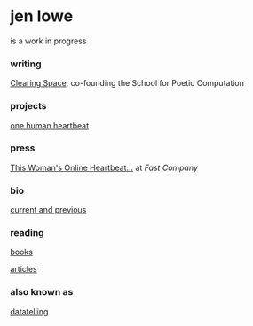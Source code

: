 # jen lowe

is a work in progress

### writing
[Clearing Space](http://stet.editorially.com/articles/clearing-space/), co-founding the School for Poetic Computation

### projects

[one human heartbeat](http://onehumanheartbeat.com/)

### press
[This Woman's Online Heartbeat...](http://www.fastcoexist.com/3028308/this-womans-online-heartbeat-will-make-you-think-about-big-data-and-the-quantified-self) at *Fast Company*

### bio 
[current and previous](http://jenlowe.net/bio)

### reading
[books](http://jenlowe.net/reading/books)

[articles](http://jenlowe.net/reading/unreadread)

### also known as 
[datatelling](http://datatelling.com)